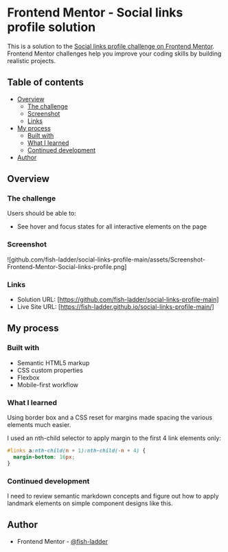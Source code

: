 # Frontend Mentor - Social links profile solution

This is a solution to the [Social links profile challenge on Frontend Mentor](https://www.frontendmentor.io/challenges/social-links-profile-UG32l9m6dQ). Frontend Mentor challenges help you improve your coding skills by building realistic projects.

## Table of contents

- [Overview](#overview)
  - [The challenge](#the-challenge)
  - [Screenshot](#screenshot)
  - [Links](#links)
- [My process](#my-process)
  - [Built with](#built-with)
  - [What I learned](#what-i-learned)
  - [Continued development](#continued-development)
- [Author](#author)

## Overview

### The challenge

Users should be able to:

- See hover and focus states for all interactive elements on the page

### Screenshot

![github.com/fish-ladder/social-links-profile-main/assets/Screenshot-Frontend-Mentor-Social-links-profile.png]

### Links

- Solution URL: [https://github.com/fish-ladder/social-links-profile-main]
- Live Site URL: [https://fish-ladder.github.io/social-links-profile-main/]

## My process

### Built with

- Semantic HTML5 markup
- CSS custom properties
- Flexbox
- Mobile-first workflow

### What I learned

Using border box and a CSS reset for margins made spacing the various elements much easier.

I used an nth-child selector to apply margin to the first 4 link elements only:

```css
#links a:nth-child(n + 1):nth-child(-n + 4) {
  margin-bottom: 16px;
}
```

### Continued development

I need to review semantic markdown concepts and figure out how to apply landmark elements on simple component designs like this.

## Author

- Frontend Mentor - [@fish-ladder](https://www.frontendmentor.io/profile/fish-ladder)
